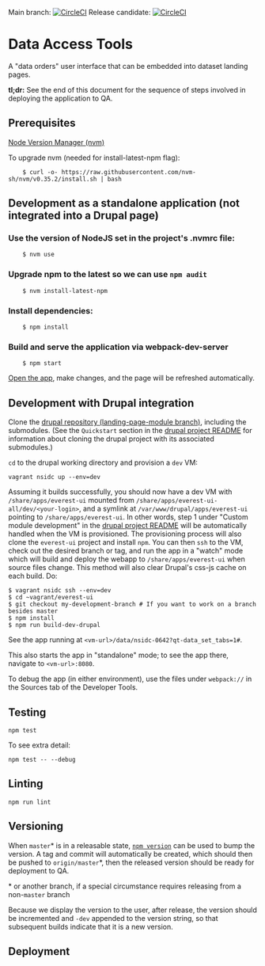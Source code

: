 Main branch: [![CircleCI](https://circleci.com/bb/nsidc/everest-ui.svg?style=svg&circle-token=05777f28b61b63d37438d50af8c951a8c2789b1d)](https://circleci.com/bb/nsidc/everest-ui)
Release candidate: [![CircleCI](https://circleci.com/bb/nsidc/everest-ui/tree/da-64.svg?style=shield&circle-token=05777f28b61b63d37438d50af8c951a8c2789b1d)](https://circleci.com/bb/nsidc/everest-ui/tree/da-64)

# Data Access Tools

A "data orders" user interface that can be embedded into dataset landing pages.

**tl;dr:** See the end of this document for the sequence of steps involved in
deploying the application to QA.

## Prerequisites

[Node Version Manager (nvm)](https://github.com/creationix/nvm)

To upgrade nvm (needed for install-latest-npm flag):

        $ curl -o- https://raw.githubusercontent.com/nvm-sh/nvm/v0.35.2/install.sh | bash

## Development as a standalone application (not integrated into a Drupal page)

### Use the version of NodeJS set in the project's .nvmrc file:

        $ nvm use

### Upgrade npm to the latest so we can use `npm audit`

        $ nvm install-latest-npm

### Install dependencies:

        $ npm install

### Build and serve the application via webpack-dev-server

        $ npm start

[Open the app](http://localhost:8080/), make changes, and the page will be refreshed automatically.

## Development with Drupal integration

Clone the [drupal repository (landing-page-module branch)](https://bitbucket.org/nsidc/drupal/src/landing-page-module/),
including the submodules.
(See the `Quickstart` section in the [drupal project README](https://bitbucket.org/nsidc/drupal/src/landing-page-module/README.md)
for information about cloning the drupal project with its associated submodules.)

`cd` to the drupal working directory and provision a `dev` VM:

    vagrant nsidc up --env=dev

Assuming it builds successfully, you should now have a dev VM with
`/share/apps/everest-ui` mounted from `/share/apps/everest-ui-all/dev/<your-login>`,
and a symlink at `/var/www/drupal/apps/everest-ui` pointing to `/share/apps/everest-ui`.
In other words, step 1 under "Custom module development" in the
[drupal project README](https://bitbucket.org/nsidc/drupal/src/landing-page-module/README.md)
will be automatically handled when the VM is provisioned. The provisioning
process will also clone the `everest-ui` project and install `npm`. You can then
`ssh` to the VM, check out the desired branch or tag, and run the app in a
"watch" mode which will build and deploy the webapp to `/share/apps/everest-ui` when
source files change. This method will also clear Drupal's css-js cache on each build.
Do:

    $ vagrant nsidc ssh --env=dev
    $ cd ~vagrant/everest-ui
    $ git checkout my-development-branch # If you want to work on a branch besides master
    $ npm install
    $ npm run build-dev-drupal

See the app running at `<vm-url>/data/nsidc-0642?qt-data_set_tabs=1#`.

This also starts the app in "standalone" mode; to see the app there, navigate to
`<vm-url>:8080`.

To debug the app (in either environment), use the files under `webpack://` in
the Sources tab of the Developer Tools.

## Testing

    npm test

To see extra detail:

    npm test -- --debug

## Linting

    npm run lint

## Versioning

When `master`\* is in a releasable state, [`npm
version`](https://docs.npmjs.com/cli/version) can be used to bump the version. A
tag and commit will automatically be created, which should then be pushed to
`origin/master`\*, then the released version should be ready for deployment to
QA.

\* or another branch, if a special circumstance requires releasing from a
non-`master` branch

Because we display the version to the user, after release, the version should be
incremented and `-dev` appended to the version string, so that subsequent builds
indicate that it is a new version.

## Deployment

